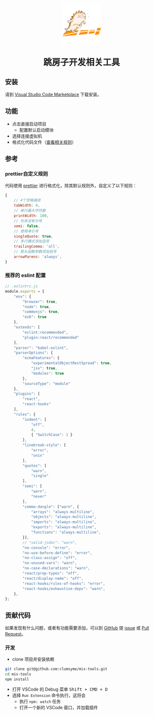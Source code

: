 <div align="center">
    <img src="https://raw.githubusercontent.com/clumsyme/mis-tools/master/images/logo.png" />
    <h1>跳房子开发相关工具</h1>
</div>

## 安装

请到 [Visual Studio Code Marketplace](https://marketplace.visualstudio.com/items?itemName=Yan.mis-tools) 下载安装。

## 功能

- 点击直接启动项目
  - 配置默认启动模块
- 选择连接虚拟机
- 格式化代码文件（[查看相关规则](#prettier自定义规则)）

## 参考

### prettier自定义规则

代码使用 [prettier](https://prettier.io/docs/en/options.html) 进行格式化，除其默认规则外，自定义了以下规则：

```js
{
    // 4个空格缩进      
    tabWidth: 4,
    // 单行最大字符数
    printWidth: 100,
    // 句末没有分号
    semi: false,
    // 使用单引号
    singleQuote: true,
    // 多行模式添加逗号
    trailingComma: 'all',
    // 箭头函数参数添加括号
    arrowParens: 'always',
}
```

### 推荐的 eslint 配置

```js
// .eslintrc.js
module.exports = {
    "env": {
        "browser": true,
        "node": true,
        "commonjs": true,
        "es6": true
    },
    "extends": [
        "eslint:recommended",
        "plugin:react/recommended"
    ],
    "parser": "babel-eslint",
    "parserOptions": {
        "ecmaFeatures": {
            "experimentalObjectRestSpread": true,
            "jsx": true,
            "modules": true
        },
        "sourceType": "module"
    },
    "plugins": [
        "react",
        "react-hooks"
    ],
    "rules": {
        "indent": [
            "off", 
            4, 
            { "SwitchCase": 1 }
        ],
        "linebreak-style": [
            "error",
            "unix"
        ],
        "quotes": [
            "warn",
            "single"
        ],
        "semi": [
            "warn",
            "never"
        ],
        "comma-dangle": ["warn", {
            "arrays": "always-multiline",
            "objects": "always-multiline",
            "imports": "always-multiline",
            "exports": "always-multiline",
            "functions": "always-multiline",
        }],
        // "valid-jsdoc": "warn",
        "no-console": "error",
        "no-use-before-define": "error",
        "no-class-assign": "off",
        "no-unused-vars": "warn",
        "no-case-declarations": "warn",
        "react/prop-types": "off",
        "react/display-name": "off",
        "react-hooks/rules-of-hooks": "error",
        "react-hooks/exhaustive-deps": "warn",
    },
};
```

## 贡献代码

如果发现有什么问题，或者有功能需要添加，可以到 [GitHub](https://github.com/clumsyme/mis-tools) 提 [issue](https://github.com/clumsyme/mis-tools/issues/new) 或 [Pull Request](https://github.com/clumsyme/mis-tools/compare)。

### 开发

- clone 项目并安装依赖

```bash
git clone git@github.com:clumsyme/mis-tools.git
cd mis-tools
npm install
```

- 打开 VSCode 的 Debug 菜单 <kbd>Shift + CMD + D</kbd>
- 选择 `Run Extension` 命令执行，这将会
    - 执行 `npm: watch` 任务
    - 打开一个新的 VSCode 窗口，并加载插件